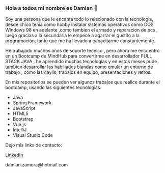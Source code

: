 ### Hola a todos mi nombre es Damian  👋


Soy una persona que le encanta todo lo relacionado con la tecnologia, desde chico tenia como hobby instalar sistemas operativos como DOS Windows 98 en adelante ,como tambien el armado y reparacion de pcs , luego gracias a la secundaria le empece a agarrar el gustito a la programación, tanto que me ha llevado a capacitarme constantemente.

He trabajado muchos años de soporte tecnico , pero ahora me encuentro en un Bootcamp de MindHub para convertirme en desarrollador FULL STACK JAVA , he aprendido muchas tecnologias y en estos meses pude tambien desarrollar las habiliades blandas como emular un entorno de trabajo , como las daylis, trabajos en equipo, presentaciones y retros.

En mis repositorios se pueden ver algunos trabajos que realice durante el bootcamp, usando las siguientes tecnologias.


  <ul >
  <li>Java</li>
  <li>Spring Framework</li>
  <li>JavaScript</li>
  <li>HTML5</li>
  <li>Bootstrap</li>
  <li>Vue.js</li>
  <li>IntelliJ</li>
  <li>Visual Studio Code</li>
  </ul>


Dejo mis links de contacto:

<a href="https://www.linkedin.com/in/damian-zamora/">LinkedIn</a>
<p>damian.zamora@hotmail.com</p>


<!--
**damianzamora/damianzamora** is a ✨ _special_ ✨ repository because its `README.md` (this file) appears on your GitHub profile.

Here are some ideas to get you started:

- 🔭 I’m currently working on ...
- 🌱 I’m currently learning ...
- 👯 I’m looking to collaborate on ...
- 🤔 I’m looking for help with ...
- 💬 Ask me about ...
- 📫 How to reach me: ...
- 😄 Pronouns: ...
- ⚡ Fun fact: ...
-->
